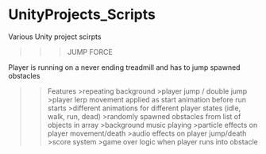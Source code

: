 # UnityProjects_Scripts
Various Unity project scirpts


>>>JUMP FORCE
 
 Player is running on a never ending treadmill and has to jump spawned obstacles 
  >>Features 
    >repeating background
    >player jump / double jump
    >player lerp movement applied as start animation before run starts
    >different animations for different player states (idle, walk, run, dead)
    >randomly spawned obstacles from list of objects in array 
    >background music playing 
    >particle effects on player movement/death
    >audio effects on player jump/death
    >score system
    >game over logic when player runs into obstacle
